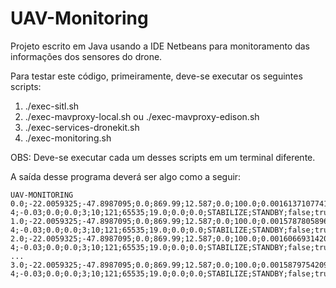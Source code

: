 # UAV-Monitoring

Projeto escrito em Java usando a IDE Netbeans para monitoramento das informações dos sensores do drone.

Para testar este código, primeiramente, deve-se executar os seguintes scripts:

1. ./exec-sitl.sh
2. ./exec-mavproxy-local.sh ou ./exec-mavproxy-edison.sh
3. ./exec-services-dronekit.sh
4. ./exec-monitoring.sh

OBS: Deve-se executar cada um desses scripts em um terminal diferente.

A saída desse programa deverá ser algo como a seguir:

```
UAV-MONITORING
0.0;-22.0059325;-47.8987095;0.0;869.99;12.587;0.0;100.0;0.0016137107741087675;0.34749430418014526;9.80661134235561E-4;-0.03;0.0;0.0;3;10;121;65535;19.0;0.0;0.0;STABILIZE;STANDBY;false;true;true
1.0;-22.0059325;-47.8987095;0.0;869.99;12.587;0.0;100.0;0.0015787805896252394;0.34754806756973267;9.81771619990468E-4;-0.03;0.0;0.0;3;10;121;65535;19.0;0.0;0.0;STABILIZE;STANDBY;false;true;true
2.0;-22.0059325;-47.8987095;0.0;869.99;12.587;0.0;100.0;0.001606693142093718;0.3475651741027832;9.87518928013742E-4;-0.03;0.0;0.0;3;10;121;65535;19.0;0.0;0.0;STABILIZE;STANDBY;false;true;true
...
3.0;-22.0059325;-47.8987095;0.0;869.99;12.587;0.0;100.0;0.0015879754209890962;0.3475704491138458;9.789993055164814E-4;-0.03;0.0;0.0;3;10;121;65535;19.0;0.0;0.0;STABILIZE;STANDBY;false;true;true
```
